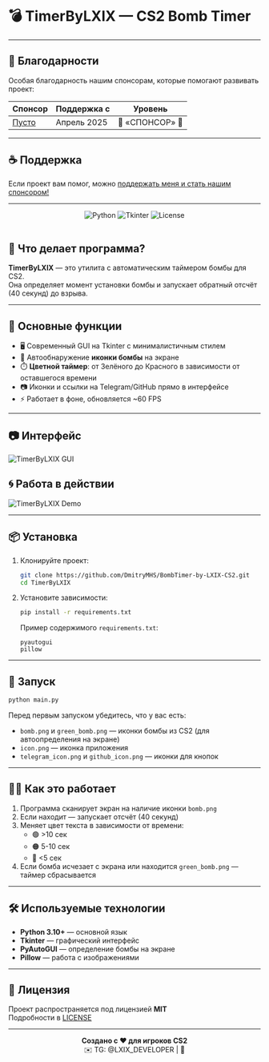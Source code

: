 
# 💣 TimerByLXIX — CS2 Bomb Timer

---

## 💖 Благодарности

Особая благодарность нашим спонсорам, которые помогают развивать проект:

| Спонсор          | Поддержка с       | Уровень       |
|------------------|-------------------|---------------|
| [Пусто](https://github.com/DmitryMHS) | Апрель 2025       | 💎 «СПОНСОР» 💎       |

---

## ☕ Поддержка
Если проект вам помог, можно [поддержать меня и стать нашим спонсором!](https://boosty.to/dmitrymhs/donate)

---

<div align="center">
  <img src="https://img.shields.io/badge/Python-3.10%2B-blue?logo=python" alt="Python">
  <img src="https://img.shields.io/badge/GUI-Tkinter-green?logo=python" alt="Tkinter">
  <img src="https://img.shields.io/badge/License-MIT-purple" alt="License">
</div>

<br>

## 🎯 Что делает программа?

**TimerByLXIX** — это утилита с автоматическим таймером бомбы для CS2.  
Она определяет момент установки бомбы и запускает обратный отсчёт (40 секунд) до взрыва.

---

## 🧠 Основные функции

- 🖥️ Современный GUI на Tkinter с минималистичным стилем
- 🧠 Автообнаружение **иконки бомбы** на экране
- ⏱️ **Цветной таймер**: от Зелёного до Красного в зависимости от оставшегося времени
- 📷 Иконки и ссылки на Telegram/GitHub прямо в интерфейсе
- ⚡ Работает в фоне, обновляется ~60 FPS

---

## 📷 Интерфейс

![TimerByLXIX GUI](https://sun9-32.userapi.com/impg/HEHDXRwbiw-8Y22pWp7PFZ6aoiyRcjYPrP2k4Q/QVJc1eYNByg.jpg?size=401x381&quality=95&sign=b740849ebd013fb4e370fdce381556a2&type=album)

## 🌀 Работа в действии

![TimerByLXIX Demo](https://files.catbox.moe/v41hod.gif)

---

## 📦 Установка

1. Клонируйте проект:
   ```bash
   git clone https://github.com/DmitryMHS/BombTimer-by-LXIX-CS2.git
   cd TimerByLXIX
   ```

2. Установите зависимости:
   ```bash
   pip install -r requirements.txt
   ```
   Пример содержимого `requirements.txt`:
   ```
   pyautogui
   pillow
   ```

---

## 🚀 Запуск

```bash
python main.py
```

Перед первым запуском убедитесь, что у вас есть:
- `bomb.png` и `green_bomb.png` — иконки бомбы из CS2 (для автоопределения на экране)
- `icon.png` — иконка приложения
- `telegram_icon.png` и `github_icon.png` — иконки для кнопок

---

## 👨‍🏫 Как это работает

1. Программа сканирует экран на наличие иконки `bomb.png`
2. Если находит — запускает отсчёт (40 секунд)
3. Меняет цвет текста в зависимости от времени:
   - 🟢 >10 сек
   - 🟠 5-10 сек
   - 🔴 <5 сек
4. Если бомба исчезает с экрана или находится `green_bomb.png` — таймер сбрасывается

---

## 🛠 Используемые технологии

- **Python 3.10+** — основной язык
- **Tkinter** — графический интерфейс
- **PyAutoGUI** — определение бомбы на экране
- **Pillow** — работа с изображениями

---

## 📜 Лицензия

Проект распространяется под лицензией **MIT**  
Подробности в [LICENSE](LICENSE)

---

<div align="center">
  <strong>Создано с ❤️ для игроков CS2</strong><br>
  ✉️ TG: @LXIX_DEVELOPER | 💼
</div>
